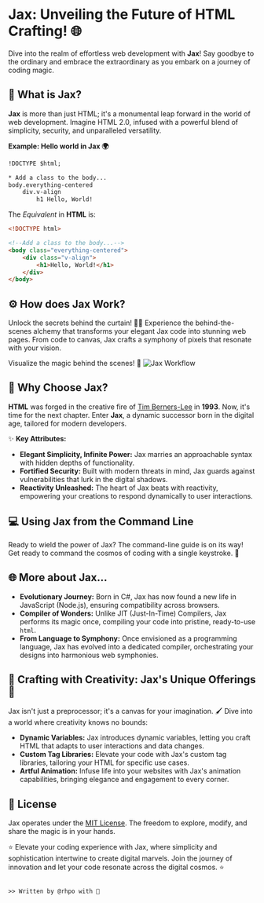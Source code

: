 
# Jax: Unveiling the Future of HTML Crafting! 🌐

Dive into the realm of effortless web development with **Jax**! Say goodbye to the ordinary and embrace the extraordinary as you embark on a journey of coding magic.

## 🚀 What is Jax?
**Jax** is more than just HTML; it's a monumental leap forward in the world of web development. Imagine HTML 2.0, infused with a powerful blend of simplicity, security, and unparalleled versatility.

**Example: Hello world in Jax 🌍**
```html
!DOCTYPE $html;

* Add a class to the body...
body.everything-centered
    div.v-align
        h1 Hello, World!
```

The *Equivalent* in **HTML** is:
```html
<!DOCTYPE html>

<!--Add a class to the body...-->
<body class="everything-centered">
    <div class="v-align">
        <h1>Hello, World!</h1>
    </div>
</body>
```

## ⚙️ How does Jax Work?
Unlock the secrets behind the curtain! 🎩✨ Experience the behind-the-scenes alchemy that transforms your elegant Jax code into stunning web pages. From code to canvas, Jax crafts a symphony of pixels that resonate with your vision.

Visualize the magic behind the scenes! 🌟
![Jax Workflow](https://media.discordapp.net/attachments/975505511782965339/994557961236123688/unknown.png?width=1016&height=663)

## 🌟 Why Choose Jax?
**HTML** was forged in the creative fire of [Tim Berners-Lee](https://fr.wikipedia.org/wiki/Tim_Berners-Lee) in **1993**. Now, it's time for the next chapter. Enter **Jax**, a dynamic successor born in the digital age, tailored for modern developers.

✨ **Key Attributes:**
- **Elegant Simplicity, Infinite Power:** Jax marries an approachable syntax with hidden depths of functionality.
- **Fortified Security:** Built with modern threats in mind, Jax guards against vulnerabilities that lurk in the digital shadows.
- **Reactivity Unleashed:** The heart of Jax beats with reactivity, empowering your creations to respond dynamically to user interactions.

## 💻 Using Jax from the Command Line
Ready to wield the power of Jax? The command-line guide is on its way! Get ready to command the cosmos of coding with a single keystroke. 🚀

## 🌐 More about Jax...
+ **Evolutionary Journey:** Born in C#, Jax has now found a new life in JavaScript (Node.js), ensuring compatibility across browsers.
+ **Compiler of Wonders:** Unlike JIT (Just-In-Time) Compilers, Jax performs its magic once, compiling your code into pristine, ready-to-use `html`.
+ **From Language to Symphony:** Once envisioned as a programming language, Jax has evolved into a dedicated compiler, orchestrating your designs into harmonious web symphonies.

## 🌈 Crafting with Creativity: Jax's Unique Offerings 🎨
Jax isn't just a preprocessor; it's a canvas for your imagination. 🖌️ Dive into a world where creativity knows no bounds:
- **Dynamic Variables:** Jax introduces dynamic variables, letting you craft HTML that adapts to user interactions and data changes.
- **Custom Tag Libraries:** Elevate your code with Jax's custom tag libraries, tailoring your HTML for specific use cases.
- **Artful Animation:** Infuse life into your websites with Jax's animation capabilities, bringing elegance and engagement to every corner.

## 📜 License
Jax operates under the [MIT License](https://choosealicense.com/licenses/mit/). The freedom to explore, modify, and share the magic is in your hands.

⭐ Elevate your coding experience with Jax, where simplicity and sophistication intertwine to create digital marvels. Join the journey of innovation and let your code resonate across the digital cosmos. ⭐
```

>> Written by @rhpo with 💓
